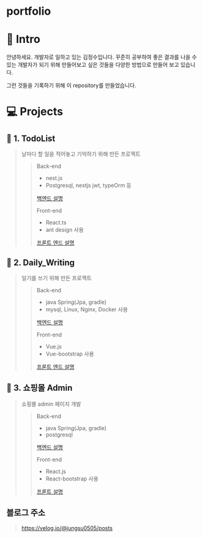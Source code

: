 # portfolio

#  🎨 Intro 

안녕하세요. 개발자로 일하고 있는 김정수입니다.
꾸준히 공부하여 좋은 결과를 나을 수 있는 개발자가 되기 위해
만들어보고 싶은 것들을 다양한 방법으로 만들어 보고 있습니다.

그런 것들을 기록하기 위해 이 repository를 만들었습니다.



# 💻 Projects

## 📕 1. TodoList

> 날마다 할 일을 적어놓고 기억하기 위해 만든 프로젝트
> 
>> Back-end
>> - nest.js
>> - Postgresql, nestjs jwt, typeOrm 등
>> 
>> [백엔드 설명](https://github.com/Jungsooooooo/todolist_back_nest)
>>
>> Front-end
>> - React.ts
>> - ant design 사용
>> 
>> [프론트 엔드 설명](https://github.com/Jungsooooooo/todolist_front_react_typescript)


## 📘 2.  Daily_Writing

> 일기를 쓰기 위해 만든 프로젝트
>
>> Back-end
>> - java Spring(Jpa, gradle)
>> - mysql, Linux, Nginx, Docker 사용
>>
>> [백엔드 설명](https://github.com/Jungsooooooo/Daily_Writing)
>>
>> Front-end
>> - Vue.js
>> - Vue-bootstrap 사용
>>
>> [프론트 엔드 설명](https://github.com/Jungsooooooo/Daily_Writing_Front)

## 📗 3. 쇼핑몰 Admin
> 쇼핑몰 admin 페이지 개발
>
>> Back-end
>> - java Spring(Jpa, gradle)
>> - postgresql
>>
>> [백엔드 설명](https://github.com/Jungsooooooo/shoppingMall_Back)
>>
>> Front-end
>> - React.js
>> - React-bootstrap 사용
>>
>> [프론트 설명](https://github.com/Jungsooooooo/ShoppingMall_front)


## 블로그 주소 
> https://velog.io/@jungsu0505/posts
